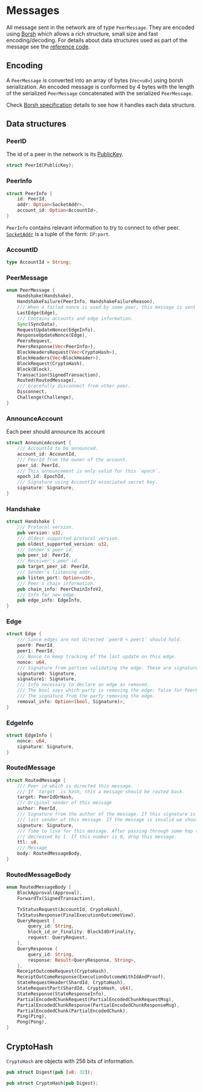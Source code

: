 # Messages

All message sent in the network are of type `PeerMessage`. They are encoded using [Borsh](https://borsh.io/) which allows a rich structure, small size and fast encoding/decoding. For details about data structures used as part of the message see the [reference code](https://github.com/nearprotocol/nearcore).

## Encoding

A `PeerMessage` is converted into an array of bytes (`Vec<u8>`) using borsh serialization. An encoded message is conformed by 4 bytes with the length of the serialized `PeerMessage` concatenated with the serialized `PeerMessage`.

Check [Borsh specification](https://github.com/nearprotocol/borsh#specification) details to see how it handles each data structure.

## Data structures

### PeerID

The id of a peer in the network is its [PublicKey](https://github.com/nearprotocol/nearcore/blob/master/core/crypto/src/signature.rs).

```rust
struct PeerId(PublicKey);
```

### PeerInfo


```rust
struct PeerInfo {
    id: PeerId,
    addr: Option<SocketAddr>,
    account_id: Option<AccountId>,
}
```

`PeerInfo` contains relevant information to try to connect to other peer. [`SocketAddr`](https://doc.rust-lang.org/std/net/enum.SocketAddr.html) is a tuple of the form: `IP:port`.

### AccountID

```rust
type AccountId = String;
```

### PeerMessage

```rust
enum PeerMessage {
    Handshake(Handshake),
    HandshakeFailure(PeerInfo, HandshakeFailureReason),
    /// When a failed nonce is used by some peer, this message is sent back as evidence.
    LastEdge(Edge),
    /// Contains accounts and edge information.
    Sync(SyncData),
    RequestUpdateNonce(EdgeInfo),
    ResponseUpdateNonce(Edge),
    PeersRequest,
    PeersResponse(Vec<PeerInfo>),
    BlockHeadersRequest(Vec<CryptoHash>),
    BlockHeaders(Vec<BlockHeader>),
    BlockRequest(CryptoHash),
    Block(Block),
    Transaction(SignedTransaction),
    Routed(RoutedMessage),
    /// Gracefully disconnect from other peer.
    Disconnect,
    Challenge(Challenge),
}
```

### AnnounceAccount

Each peer should announce its account

```rust
struct AnnounceAccount {
    /// AccountId to be announced.
    account_id: AccountId,
    /// PeerId from the owner of the account.
    peer_id: PeerId,
    /// This announcement is only valid for this `epoch`.
    epoch_id: EpochId,
    /// Signature using AccountId associated secret key.
    signature: Signature,
}
```

### Handshake

```rust
struct Handshake {
    /// Protocol version.
    pub version: u32,
    /// Oldest supported protocol version.
    pub oldest_supported_version: u32,
    /// Sender's peer id.
    pub peer_id: PeerId,
    /// Receiver's peer id.
    pub target_peer_id: PeerId,
    /// Sender's listening addr.
    pub listen_port: Option<u16>,
    /// Peer's chain information.
    pub chain_info: PeerChainInfoV2,
    /// Info for new edge.
    pub edge_info: EdgeInfo,
}
```

<!-- TODO: Make diagram about handshake process, since it is very complex -->

### Edge

```rust
struct Edge {
    /// Since edges are not directed `peer0 < peer1` should hold.
    peer0: PeerId,
    peer1: PeerId,
    /// Nonce to keep tracking of the last update on this edge.
    nonce: u64,
    /// Signature from parties validating the edge. These are signature of the added edge.
    signature0: Signature,
    signature1: Signature,
    /// Info necessary to declare an edge as removed.
    /// The bool says which party is removing the edge: false for Peer0, true for Peer1
    /// The signature from the party removing the edge.
    removal_info: Option<(bool, Signature)>,
}
```

### EdgeInfo

```rust
struct EdgeInfo {
    nonce: u64,
    signature: Signature,
}
```

### RoutedMessage

```rust
struct RoutedMessage {
    /// Peer id which is directed this message.
    /// If `target` is hash, this a message should be routed back.
    target: PeerIdOrHash,
    /// Original sender of this message
    author: PeerId,
    /// Signature from the author of the message. If this signature is invalid we should ban
    /// last sender of this message. If the message is invalid we should ben author of the message.
    signature: Signature,
    /// Time to live for this message. After passing through some hop this number should be
    /// decreased by 1. If this number is 0, drop this message.
    ttl: u8,
    /// Message
    body: RoutedMessageBody,
}
```

### RoutedMessageBody

```rust
enum RoutedMessageBody {
    BlockApproval(Approval),
    ForwardTx(SignedTransaction),

    TxStatusRequest(AccountId, CryptoHash),
    TxStatusResponse(FinalExecutionOutcomeView),
    QueryRequest {
        query_id: String,
        block_id_or_finality: BlockIdOrFinality,
        request: QueryRequest,
    },
    QueryResponse {
        query_id: String,
        response: Result<QueryResponse, String>,
    },
    ReceiptOutcomeRequest(CryptoHash),
    ReceiptOutComeResponse(ExecutionOutcomeWithIdAndProof),
    StateRequestHeader(ShardId, CryptoHash),
    StateRequestPart(ShardId, CryptoHash, u64),
    StateResponse(StateResponseInfo),
    PartialEncodedChunkRequest(PartialEncodedChunkRequestMsg),
    PartialEncodedChunkResponse(PartialEncodedChunkResponseMsg),
    PartialEncodedChunk(PartialEncodedChunk),
    Ping(Ping),
    Pong(Pong),
}
```

## CryptoHash

`CryptoHash` are objects with 256 bits of information.

```rust
pub struct Digest(pub [u8; 32]);

pub struct CryptoHash(pub Digest);
```
